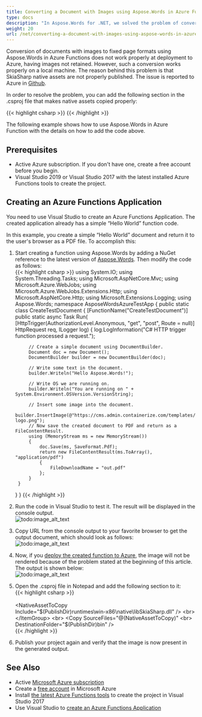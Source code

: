 ```yaml
---
title: Converting a Document with Images using Aspose.Words in Azure Functions
type: docs
description: "In Aspose.Words for .NET, we solved the problem of converting documents with images to fixed page formats – just make native assets copied properly."
weight: 20
url: /net/converting-a-document-with-images-using-aspose-words-in-azure-functions/
---
```


Conversion of documents with images to fixed page formats using Aspose.Words in Azure Functions does not work properly at deployment to Azure, having images not retained. However, such a conversion works properly on a local machine. The reason behind this problem is that SkiaSharp native assets are not properly published. The issue is reported to Azure in [Github](https://github.com/Azure/Azure-Functions/issues/622).

In order to resolve the problem, you can add the following section in the .csproj file that makes native assets copied properly:

{{< highlight csharp >}}
<Target Name="CopyRequiredNativeAssets" AfterTargets="_FunctionsPostPublish">
  <ItemGroup>
    <NativeAssetToCopy Include="$(PublishDir)runtimes\win-x86\native\libSkiaSharp.dll" />
  </ItemGroup>
  <Copy SourceFiles="@(NativeAssetToCopy)" DestinationFolder="$(PublishDir)bin" />
</Target>
{{< /highlight >}}

The following example shows how to use Aspose.Words in Azure Function with the details on how to add the code above.

## Prerequisites

- Active Azure subscription. If you don't have one, create a free account before you begin.
- Visual Studio 2019 or Visual Studio 2017 with the latest installed Azure Functions tools to create the project.

## Creating an Azure Functions Application

You need to use Visual Studio to create an Azure Functions Application. The created application already has a simple “Hello World” function code.

In this example, you create a simple “Hello World” document and return it to the user's browser as a PDF file. To accomplish this:

1. Start creating a function using Aspose.Words by adding a NuGet reference to the latest version of [Aspose.Words](https://www.nuget.org/packages/Aspose.Words/). Then modify the code as follows:<br>
{{< highlight csharp >}}
using System.IO;
using System.Threading.Tasks;
using Microsoft.AspNetCore.Mvc;
using Microsoft.Azure.WebJobs;
using Microsoft.Azure.WebJobs.Extensions.Http;
using Microsoft.AspNetCore.Http;
using Microsoft.Extensions.Logging;
using Aspose.Words;
namespace AsposeWordsAzureTestApp
{
    public static class CreateTestDocument
    {
        [FunctionName("CreateTestDocument")]
        public static async Task<IActionResult> Run(
            [HttpTrigger(AuthorizationLevel.Anonymous, "get", "post", Route = null)] HttpRequest req,
            ILogger log)
        {
            log.LogInformation("C# HTTP trigger function processed a request.");

            // Create a simple document using DocumentBuilder.
            Document doc = new Document();
            DocumentBuilder builder = new DocumentBuilder(doc);
        
            // Write some text in the document.
            builder.Writeln("Hello Aspose.Words!");
        
            // Write OS we are running on.
            builder.Writeln("You are running on " + System.Environment.OSVersion.VersionString);
        
            // Insert some image into the document.
            builder.InsertImage(@"https://cms.admin.containerize.com/templates/aspose/App_Themes/V3/images/aspose-logo.png");
            // Now save the created document to PDF and return as a FileContentResult.
            using (MemoryStream ms = new MemoryStream())
            {
                doc.Save(ms, SaveFormat.Pdf);
                return new FileContentResult(ms.ToArray(), "application/pdf")
                {
                    FileDownloadName = "out.pdf"
                };
            }
        }
    }
}
{{< /highlight >}}<br>
1. Run the code in Visual Studio to test it. The result will be displayed in the console output.<br>
![todo:image_alt_text](converting-a-document-with-images-using-aspose-words-in-azure-functions_1.png)
1. Copy URL from the console output to your favorite browser to get the output document, which should look as follows:<br>
![todo:image_alt_text](converting-a-document-with-images-using-aspose-words-in-azure-functions_2.png)
1. Now, if you [deploy the created function to Azure](https://docs.microsoft.com/en-us/azure/azure-functions/functions-create-your-first-function-visual-studio#publish-the-project-to-azure), the image will not be rendered because of the problem stated at the beginning of this article. The output is shown below:<br>
![todo:image_alt_text](converting-a-document-with-images-using-aspose-words-in-azure-functions_3.png)
1. Open the .csproj file in Notepad and add the following section to it:<br>
{{< highlight csharp >}}<Target Name="CopyRequiredNativeAssets" AfterTargets="_FunctionsPostPublish"> <br> <ItemGroup> <br> <NativeAssetToCopy<br> Include="$(PublishDir)runtimes\win-x86\native\libSkiaSharp.dll" /> <br> </ItemGroup> <br> <Copy SourceFiles="@(NativeAssetToCopy)" <br> DestinationFolder="$(PublishDir)bin" /> <br> </Target> {{< /highlight >}}<br>
1. Publish your project again and verify that the image is now present in the generated output.

## See Also

- Active [Microsoft Azure subscription](https://docs.microsoft.com/en-us/azure/guides/developer/azure-developer-guide#understanding-accounts-subscriptions-and-billing)
- Create a [free account](https://azure.microsoft.com/free/?ref=microsoft.com&utm_source=microsoft.com&utm_medium=docs&utm_campaign=visualstudio) in Microsoft Azure
- Install [the latest Azure Functions tools](https://docs.microsoft.com/en-us/azure/azure-functions/functions-develop-vs#check-your-tools-version) to create the project in Visual Studio 2017
- Use Visual Studio to [create an Azure Functions Application](https://docs.microsoft.com/en-us/azure/azure-functions/functions-create-your-first-function-visual-studio)
